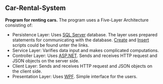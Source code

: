 ## Car-Rental-System

**Program for renting cars.**
The program uses a Five-Layer Architecture consisting of:
* Persistence Layer: Uses [SQL Server](https://www.microsoft.com/en-us/sql-server/sql-server-2016) database. The layer uses prepared statements for communicating with the database. [Create](https://github.com/Batev/Car-Rental-System/blob/master/CarRentalSystemServer/CarRentalSystemServer/Server/Database/Create.sql) and [Insert](https://github.com/Batev/Car-Rental-System/blob/master/CarRentalSystemServer/CarRentalSystemServer/Server/Database/Insert.sql) scripts could be found unter the links.
* Service Layer: Varifies data input and makes complicated computations.
* Controller Layer: Uses [ASP.NET](https://www.asp.net/). Sends and receives HTTP request and JSON objects on the server side.
* Client Layer: Sends and receives HTTP request and JSON objects on the client side.
* Presentation Layer: Uses [WPF](https://msdn.microsoft.com/en-us/library/ms754130(v=vs.110).aspx). Simple interface for the users.
